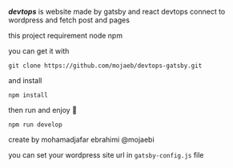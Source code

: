 ***devtops*** is website made by gatsby and react
devtops connect to wordpress and fetch post and pages

this project requirement node npm 

you can get it with

``git clone https://github.com/mojaeb/devtops-gatsby.git``

and install

``npm install``

then run and enjoy 🚀 

``npm run develop``


create by mohamadjafar ebrahimi @mojaebi


you can set your wordpress site url in ``gatsby-config.js`` file

